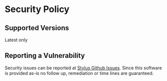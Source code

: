 # Security Policy

## Supported Versions

Latest only

## Reporting a Vulnerability

Security issues can be reported at [Stylus Github Issues](https://github.com/stylus/stylus/issues). Since this software is provided as-is no follow up, remediation or time lines are guaranteed.